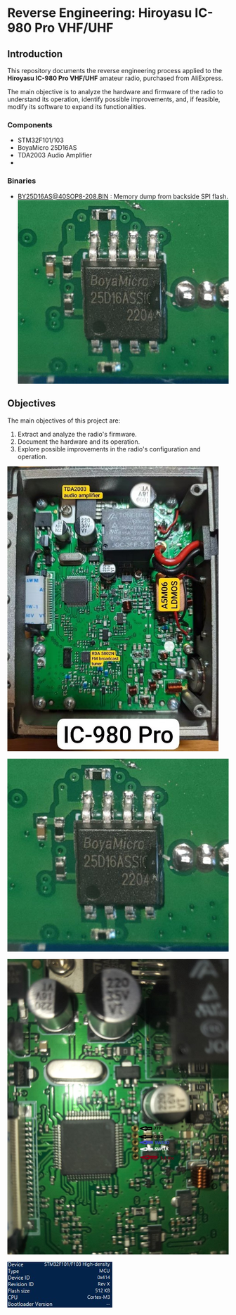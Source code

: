 # Reverse Engineering: Hiroyasu IC-980 Pro VHF/UHF

## Introduction
This repository documents the reverse engineering process applied to the **Hiroyasu IC-980 Pro VHF/UHF** amateur radio, purchased from AliExpress.

The main objective is to analyze the hardware and firmware of the radio to understand its operation, identify possible improvements, and, if feasible, modify its software to expand its functionalities.

### Components
- STM32F101/103
- BoyaMicro 25D16AS
- TDA2003 Audio Amplifier
- 
### Binaries
- BY25D16AS@40SOP8-208.BIN : Memory dump from backside SPI flash.
![200](photo_2025-01-08_11-24-25.jpg)

## Objectives

The main objectives of this project are:

1. Extract and analyze the radio's firmware.
2. Document the hardware and its operation.
3. Explore possible improvements in the radio's configuration and operation.


![](images/Foto-radio-inside.jpg)

![400](photo_2025-01-08_11-24-25.jpg)

![400](prog_debug_ic980pro.jpg)

![500](Captura%20stm32f1xx.jpg)